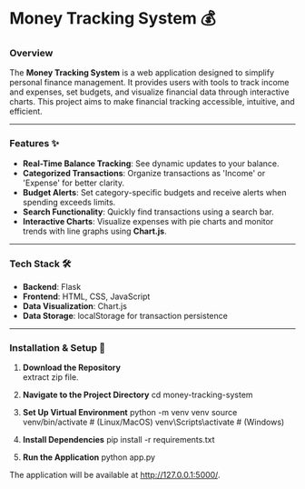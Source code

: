 # Money Tracking System 💰

### Overview
The **Money Tracking System** is a web application designed to simplify personal finance management. It provides users with tools to track income and expenses, set budgets, and visualize financial data through interactive charts. This project aims to make financial tracking accessible, intuitive, and efficient.

---

### Features ✨
- **Real-Time Balance Tracking**: See dynamic updates to your balance.
- **Categorized Transactions**: Organize transactions as 'Income' or 'Expense' for better clarity.
- **Budget Alerts**: Set category-specific budgets and receive alerts when spending exceeds limits.
- **Search Functionality**: Quickly find transactions using a search bar.
- **Interactive Charts**: Visualize expenses with pie charts and monitor trends with line graphs using **Chart.js**.

---

### Tech Stack 🛠️
- **Backend**: Flask
- **Frontend**: HTML, CSS, JavaScript
- **Data Visualization**: Chart.js
- **Data Storage**: localStorage for transaction persistence

---

### Installation & Setup 🚀

1. **Download the Repository**  
   extract zip file.

2. **Navigate to the Project Directory**
   cd money-tracking-system

3. **Set Up Virtual Environment**
  python -m venv venv
  source venv/bin/activate # (Linux/MacOS)
  venv\Scripts\activate # (Windows)

4. **Install Dependencies**
  pip install -r requirements.txt

5. **Run the Application**
  python app.py

The application will be available at http://127.0.0.1:5000/.
